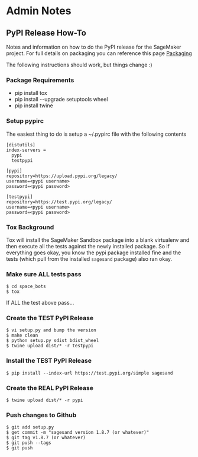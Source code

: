 # Admin Notes


## PyPI Release How-To

Notes and information on how to do the PyPI release for the SageMaker project. For full details on packaging you can reference this page
[Packaging](https://packaging.python.org/tutorials/packaging-projects/#packaging-your-project)

The following instructions should work, but things change :)

### Package Requirements

-   pip install tox
-   pip install \--upgrade setuptools wheel
-   pip install twine

### Setup pypirc

The easiest thing to do is setup a \~/.pypirc file with the following
contents

``` {.bash}
[distutils]
index-servers =
  pypi
  testpypi

[pypi]
repository=https://upload.pypi.org/legacy/
username=<pypi username>
password=<pypi password>

[testpypi]
repository=https://test.pypi.org/legacy/
username=<pypi username>
password=<pypi password>
```

### Tox Background

Tox will install the SageMaker Sandbox package into a blank virtualenv and then execute all the tests against the newly installed package. So if everything goes okay, you know the pypi package installed fine and the tests (which pull from the installed `sagesand` package) also ran okay.

### Make sure ALL tests pass

``` {.bash}
$ cd space_bots
$ tox 
```

If ALL the test above pass\...

### Create the TEST PyPI Release

``` {.bash}
$ vi setup.py and bump the version
$ make clean
$ python setup.py sdist bdist_wheel
$ twine upload dist/* -r testpypi
```

### Install the TEST PyPI Release

``` {.bash}
$ pip install --index-url https://test.pypi.org/simple sagesand
```

### Create the REAL PyPI Release

``` {.bash}
$ twine upload dist/* -r pypi
```

### Push changes to Github

``` {.bash}
$ git add setup.py
$ get commit -m "sagesand version 1.8.7 (or whatever)"
$ git tag v1.8.7 (or whatever)
$ git push --tags
$ git push
```
